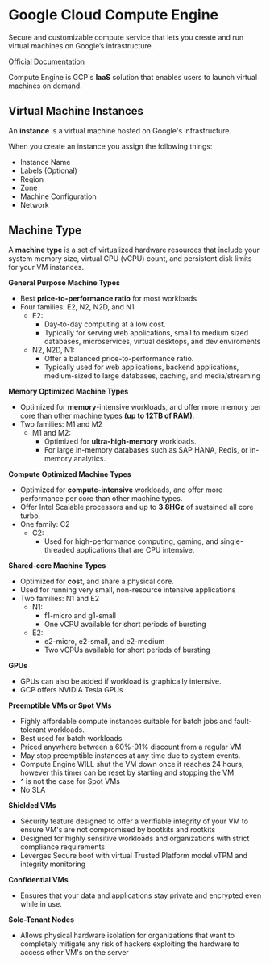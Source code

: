 # Google Cloud Compute Engine

Secure and customizable compute service that lets you create and run virtual machines on Google’s infrastructure.

[Official Documentation](https://cloud.google.com/compute)

Compute Engine is GCP's **IaaS** solution that enables users to launch virtual machines on demand.

## Virtual Machine Instances

An **instance** is a virtual machine hosted on Google's infrastructure.

When you create an instance you assign the following things:

-   Instance Name
-   Labels (Optional)
-   Region
-   Zone
-   Machine Configuration
-   Network

## Machine Type

A **machine type** is a set of virtualized hardware resources that include your system memory size, virtual CPU (vCPU) count, and persistent disk limits for your VM instances.

**General Purpose Machine Types**

-   Best **price-to-performance ratio** for most workloads
-   Four families: E2, N2, N2D, and N1
    -   E2:
        -   Day-to-day computing at a low cost.
        -   Typically for serving web applications, small to medium sized databases, microservices, virtual desktops, and dev enviroments
    -   N2, N2D, N1:
        -   Offer a balanced price-to-performance ratio.
        -   Typically used for web applications, backend applications, medium-sized to large databases, caching, and media/streaming

**Memory Optimized Machine Types**

-   Optimized for **memory**-intensive workloads, and offer more memory per core than other machine types **(up to 12TB of RAM)**.
-   Two families: M1 and M2
    -   M1 and M2:
        -   Optimized for **ultra-high-memory** workloads.
        -   For large in-memory databases such as SAP HANA, Redis, or in-memory analytics.

**Compute Optimized Machine Types**

-   Optimized for **compute-intensive** workloads, and offer more performance per core than other machine types.
-   Offer Intel Scalable processors and up to **3.8HGz** of sustained all core turbo.
-   One family: C2
    -   C2:
        -   Used for high-performance computing, gaming, and single-threaded applications that are CPU intensive.

**Shared-core Machine Types**

-   Optimized for **cost**, and share a physical core.
-   Used for running very small, non-resource intensive applications
-   Two families: N1 and E2
    -   N1:
        -   f1-micro and g1-small
        -   One vCPU available for short periods of bursting
    -   E2:
        -   e2-micro, e2-small, and e2-medium
        -   Two vCPUs available for short periods of bursting

**GPUs**

-   GPUs can also be added if workload is graphically intensive.
-   GCP offers NVIDIA Tesla GPUs

**Preemptible VMs or Spot VMs**

-   Fighly affordable compute instances suitable for batch jobs and fault-tolerant workloads.
-   Best used for batch workloads
-   Priced anywhere between a 60%-91% discount from a regular VM
-   May stop preemptible instances at any time due to system events.
-   Compute Engine WILL shut the VM down once it reaches 24 hours, however this timer can be reset by starting and stopping the VM
-   ^ is not the case for Spot VMs
-   No SLA

**Shielded VMs**

-   Security feature designed to offer a verifiable integrity of your VM to ensure VM's are not compromised by bootkits and rootkits
-   Designed for highly sensitive workloads and organizations with strict compliance requirements
-   Leverges Secure boot with virtual Trusted Platform model vTPM and integrity monitoring

**Confidential VMs**

-   Ensures that your data and applications stay private and encrypted even while in use.

**Sole-Tenant Nodes**

-   Allows physical hardware isolation for organizations that want to completely mitigate any risk of hackers exploiting the hardware to access other VM's on the server

